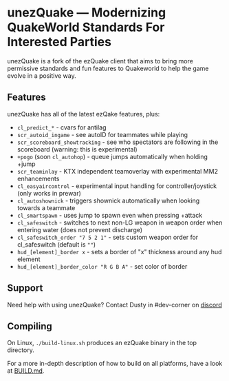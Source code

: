 # unezQuake — Modernizing QuakeWorld Standards For Interested Parties
unezQuake is a fork of the ezQuake client that aims to bring more permissive standards and fun features to Quakeworld to help the game evolve in a positive way.

## Features
unezQuake has all of the latest ezQake features, plus:

 * `cl_predict_*` - cvars for antilag
 * `scr_autoid_ingame` - see autoID for teammates while playing  
 * `scr_scoreboard_showtracking` - see who spectators are following in the scoreboard (warning: this is experimental)
 * `+pogo` (soon `cl_autohop`) - queue jumps automatically when holding +jump
 * `scr_teaminlay` - KTX independent teamoverlay with experimental MM2 enhancements
 * `cl_easyaircontrol` - experimental input handling for controller/joystick (only works in prewar)
 * `cl_autoshownick` - triggers shownick automatically when looking towards a teammate  
 * `cl_smartspawn` - uses jump to spawn even when pressing +attack  
 * `cl_safeswitch` - switches to next non-LG weapon in weapon order when entering water (does not prevent discharge)  
 * `cl_safeswitch_order "7 5 2 1"` - sets custom weapon order for cl_safeswitch (default is `""`)
 * `hud_[element]_border x` - sets a border of "x" thickness around any hud element  
 * `hud_[element]_border_color "R G B A"` - set color of border

## Support

Need help with using unezQuake? Contact Dusty in #dev-corner on [discord][discord]

## Compiling

On Linux, `./build-linux.sh` produces an ezQuake binary in the top directory. 

For a more in-depth description of how to build on all platforms, have a look at 
[BUILD.md](BUILD.md).


 [nQuake]: http://nquake.com/
 [webchat]: http://webchat.quakenet.org/?channels=#ezquake
 [IRC]: irc://irc.quakenet.org/#ezquake
 [forum]: http://www.quakeworld.nu/forum/8
 [qtv]: http://qtv.quakeworld.nu/
 [nightly]: https://builds.quakeworld.nu/ezquake/snapshots/
 [releases]: https://github.com/ezQuake/ezquake-source/releases
 [issues]: https://github.com/ezQuake/ezquake-source/issues
 [homepage]: https://ezquake.com
 [discord]: http://discord.quake.world/
